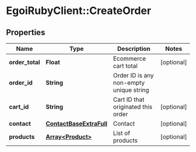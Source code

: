 # EgoiRubyClient::CreateOrder

## Properties
Name | Type | Description | Notes
------------ | ------------- | ------------- | -------------
**order_total** | **Float** | Ecommerce cart total | [optional] 
**order_id** | **String** | Order ID is any non-empty unique string | 
**cart_id** | **String** | Cart ID that originated this order | [optional] 
**contact** | [**ContactBaseExtraFull**](.md) | Contact | [optional] 
**products** | [**Array&lt;Product&gt;**](Product.md) | List of products | [optional] 


